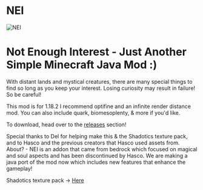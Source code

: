 # NEI
![NEI](https://user-images.githubusercontent.com/77860646/199228009-52fb297a-2a80-4264-8c26-d24772f4c3e6.png)
# Not Enough Interest - Just Another Simple Minecraft Java Mod :)
With distant lands and mystical creatures, there are many special things to find so long as you keep your interest.
Losing curiosity may result in failure! So be careful!

This mod is for 1.18.2
I recommend optifine and an infinite render distance mod.
You can also include quark, biomesoplenty, & more if you'd like.

To download, head over to the [releases](https://github.com/AceSardonyx/NEI/releases) section!

Special thanks to Del for helping make this & the Shadotics texture pack, and to Hasco and the previous creators that Hasco used assets from.
About? - NEI is an addon that came from bedrock which focused on magical and soul aspects and has been discontinued by Hasco.
We are making a java port of the mod now which includes new features that enhance the gameplay!

Shadotics texture pack -> [Here](https://github.com/AceSardonyx/NEI)
